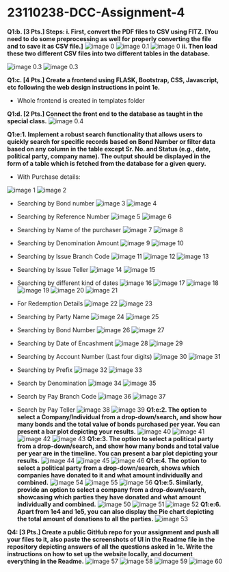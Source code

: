# 23110238-DCC-Assignment-4
**Q1:b. [3 Pts.] Steps:
i. First, convert the PDF files to CSV using FITZ. [You need to do some
preprocessing as well for properly converting the file and to save it as CSV file.]**
![image 0](assets/63.png "Image 63")
![image 0.1](assets/64.png "Image 64")
![image 0](assets/65.png "Image 65")
**ii. Then load these two different CSV files into two different tables in the database.**

![image 0.3](assets/66.png "Image 66")
![image 0.3](assets/67.png "Image 67")

**Q1:c. [4 Pts.] Create a frontend using FLASK, Bootstrap, CSS, Javascript, etc following the
web design instructions in point 1e.**
* Whole frontend is created in templates folder

**Q1:d. [2 Pts.] Connect the front end to the database as taught in the special class.**
![image 0.4](assets/68.png "Image 68")

**Q1:e:1. Implement a robust search functionality that allows users to quickly
search for specific records based on Bond Number or filter data based on
any column in the table except Sr. No. and Status (e.g., date, political
party, company name). The output should be displayed in the form of a
table which is fetched from the database for a given query.**
* With Purchase details:

![image 1](assets/1.png "Image 1")
![image 2](assets/2.png "Image 2")
* Searching by Bond number
![image 3](assets/3.png "Image 3")
![image 4](assets/6.png "Image 4")
* Searching by Reference Number
![image 5](assets/7.png "Image 5")
![image 6](assets/8.png "Image 6")
* Searching by Name of the purchaser
![image 7](assets/9.png "Image 7")
![image 8](assets/10.png "Image 8")
* Searching by Denomination Amount
![image 9](assets/11.png "Image 9")
![image 10](assets/12.png "Image 10")
* Searching by Issue Branch Code
![image 11](assets/13.png "Image 11")
![image 12](assets/13.png "Image 12")
![image 13](assets/14.png "Image 13")
* Searching by Issue Teller
![image 14](assets/15.png "Image 14")
![image 15](assets/16.png "Image 15")
* Searching by different kind of dates
![image 16](assets/17.png "Image 16")
![image 17](assets/18.png "Image 17")
![image 18](assets/19.png "Image 18")
![image 19](assets/20.png "Image 19")
![image 20](assets/21.png "Image 20")
![image 21](assets/22.png "Image 21")

* For Redemption Details
![image 22](assets/23.png "Image 22")
![image 23](assets/24.png "Image 23")
* Searching by Party Name
![image 24](assets/25.png "Image 24")
![image 25](assets/26.png "Image 25")
* Searching by Bond Number
![image 26](assets/27.png "Image 26")
![image 27](assets/28.png "Image 27")
* Searching by Date of Encashment
![image 28](assets/29.png "Image 28")
![image 29](assets/30.png "Image 29")
* Searching by Account Number (Last four digits)
![image 30](assets/31.png "Image 30")
![image 31](assets/32.png "Image 31")
* Searching by Prefix
![image 32](assets/33.png "Image 32")
![image 33](assets/34.png "Image 33")
* Search by Denomination
![image 34](assets/35.png "Image 34")
![image 35](assets/36.png "Image 35")
* Search by Pay Branch Code
![image 36](assets/37.png "Image 36")
![image 37](assets/38.png "Image 37")
* Search by Pay Teller
![image 38](assets/39.png "Image 38")
![image 39](assets/40.png "Image 39")
**Q1:e:2. The option to select a Company/Individual from a drop-down/search, and
show how many bonds and the total value of bonds purchased per year.
You can present a bar plot depicting your results.**
![image 40](assets/41.png "Image 40")
![image 41](assets/42.png "Image 41")
![image 42](assets/43.png "Image 42")
![image 43](assets/44.png "Image 43")
**Q1:e:3. The option to select a political party from a drop-down/search, and show
how many bonds and total value per year are in the timeline. You can
present a bar plot depicting your results.**
![image 44](assets/45.png "Image 44")
![image 45](assets/46.png "Image 45")
![image 46](assets/47.png "Image 46")
**Q1:e:4. The option to select a political party from a drop-down/search, shows
which companies have donated to it and what amount individually and
combined.**
![image 54](assets/55.png "Image 54")
![image 55](assets/56.png "Image 55")
![image 56](assets/57.png "Image 56")
**Q1:e:5. Similarly, provide an option to select a company from a
drop-down/search, showcasing which parties they have donated and what
amount individually and combined.**
![image 50](assets/51.png "Image 50")
![image 51](assets/52.png "Image 51")
![image 52](assets/53.png "Image 52")
**Q1:e:6. Apart from 1e4 and 1e5, you can also display the Pie chart depicting the
total amount of donations to all the parties.**
![image 53](assets/54.png "Image 53")

**Q4: [3 Pts.] Create a public GitHub repo for your assignment and push all your files to it, also paste
the screenshots of UI in the Readme file in the repository depicting answers of all the questions
asked in 1e. Write the instructions on how to set up the website locally, and document everything
in the Readme.**
![image 57](assets/58.png "Image 57")
![image 58](assets/59.png "Image 58")
![image 59](assets/60.png "Image 59")
![image 60](assets/61.png "Image 60")


